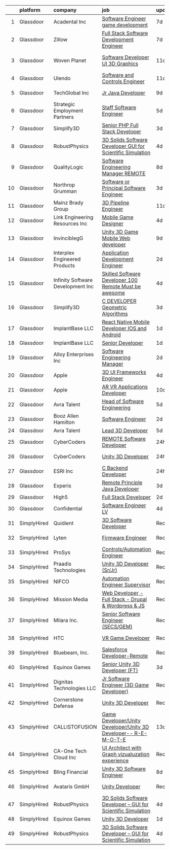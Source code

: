

|    | platform    | company                            | job                                                                                                                                                                                                                                                                                                                                                                                                                                                                                                                                                                                                                                                                                                                                                                                                                                                                                                                                                                                                                                                                                                                                                                                                                                                                                                                                                                                           | update_time   | location            |
|---:|:------------|:-----------------------------------|:----------------------------------------------------------------------------------------------------------------------------------------------------------------------------------------------------------------------------------------------------------------------------------------------------------------------------------------------------------------------------------------------------------------------------------------------------------------------------------------------------------------------------------------------------------------------------------------------------------------------------------------------------------------------------------------------------------------------------------------------------------------------------------------------------------------------------------------------------------------------------------------------------------------------------------------------------------------------------------------------------------------------------------------------------------------------------------------------------------------------------------------------------------------------------------------------------------------------------------------------------------------------------------------------------------------------------------------------------------------------------------------------|:--------------|:--------------------|
|  1 | Glassdoor   | Acadental  Inc                     | [Software Engineer  game development](https://www.glassdoor.com/partner/jobListing.htm?pos=106&ao=1110586&s=58&guid=000001817abce9cd84f143662fd5d282&src=GD_JOB_AD&t=SR&vt=w&ea=1&cs=1_f75656b4&cb=1655621610315&jobListingId=1007933087964&cpc=7FA2BCC6CA7CFB05&jrtk=3-0-1g5tbpqfqi4m1801-1g5tbpqg9r1e7800-197467b071da802f--6NYlbfkN0DsBOlmEAMqZtav1V1WKZO3RUElpafjggtWvxyDQ3xFSh1wBRGmW-tFf7pA7Os-G4A2yJmnCo8l4ocBzSX8Y49LDR0-2CchG-LB8oIHyFUo-irYnQiKtEtlpOy19XqSiamL3ww89BZGFaAXPExjaGUcHcAbGVsloLYVr3uCbUwkKp_xZRNzcgzlv3m-wv_g8GMJ4eqSKIOuznK9uZmT50gQG87J8OzZW5LQXA_SJBb9v1Y-uvY-61nbsqXpQ4ei4zeI76m7fy6aq3LMPC_VrmdZ5Ckjne8POA1xRq8xnnU0Pi1pmEyPRGxKgEYU2WqBDSQznqjRbVJPapMH6x5rOkfZDeazFCTuNMDWW9-Mf5SvJmKjTdkFUyhkKEX830X0e2ZSU0VAsALuFf1GfZO0WEKmvnZjFzAEUTfMWrCQyurfdNAaVHBnCS7eWNWXRGzeHS0luBEuzOTDPFfYU-NLlrCTD1oXEtPHJ2x2imTrvHJehsjhaa2Znl5VREpcPhnC0iRvyAad1Ep-dwXCQnGbaj9L)                                                                                                                                                                                                                                                                                                                                                                                                                                                                                                | 7d            | Overland Park, KS   |
|  2 | Glassdoor   | Zillow                             | [Full Stack  Software Development Engineer](https://www.glassdoor.com/partner/jobListing.htm?pos=123&ao=1110586&s=58&guid=000001817abce9cd84f143662fd5d282&src=GD_JOB_AD&t=SR&vt=w&cs=1_09bbfa95&cb=1655621610318&jobListingId=1007933236052&cpc=FB7E4A1762AE5BEC&jrtk=3-0-1g5tbpqfqi4m1801-1g5tbpqg9r1e7800-dd6c0cdc49a7d5d6--6NYlbfkN0ANMurRYyPEXg08u6OamUd1Mvhk-zhFSGYIZgoJR86UvQ_x0FKK8TrZPiQOr9Yn9As_Juw2Q1elJTMaZe5uwtjjnRPJ3eNIsgC-9LmvYAT5u2Z03-bj8s8yCihytWdEJJAsQlVH2zLitPqMmKsnVa9GHxEhdK9HBDBOkzXHm3_gB8wvPALjsrYNOv1Zh6ECNFLNQ8lzqnzgqi5bnYLbIzndVw5SnOcshAEspXd4LrIMFgnCKuquqUjmUwyXvHAslXS9-ivnu3UWogi0CVBjBxHL6vdI4soatWZg1xhKvkNRZHdQPPXcGNL7zDJAS_hMCy3KNslJ9XCoszaYS-2hiqwhC29BOU2Ri91Uye-bBAA-M5FlJPJL-GjgSWoxZknb5wlQeh9cHw4z8PHzhgHFxh4ROKiVoPCzzGXFiw5ogE1lD20_mPujwKbr0XzJ8zNwY3kJULFP5DSRehFn67xoAgK1phqgsYiVgFP61wdWzkz7B78fmzVyIJ7QuhDEomvo3e5t3gyTrFceeI3ssulElG_y3B3ziRybF9ahWkNKNDPjfckJqdT33PylDZ2CyaCWXA5QObN2cZVcvCyozIchVInn4m2X-az9l2D85l3Tb8u5jGAJ9nW3FBYzitDLZw074DDYubsBhnU0SRW-xzCZiJg1WLCTVANvnoDhj2EjH0GtSV6opxaowXFw8z9Xjjvne-9vwJTsDCU_LenGAitds83Y-eBRdKI5o9f7McwKUJOz0Y_pACBsEEUXgrPqpNESvf9a0NswYicG6xxrm8pzgFlLEJBfYQ7A_shvTFW-jXMnXSRoKYd5TrsqVu8OF8OT5Kt9eE4t-uPWawM2aBSAqZOLnt3WMq05zrSInh3u6jvnbANdJyn8jnAWFJ6qhczRQQZQg1g3xd9-bg%3D%3D)                                                                                                   | 7d            | Remote              |
|  3 | Glassdoor   | Woven Planet                       | [Software Developer  UI 3D Graphics ](https://www.glassdoor.com/partner/jobListing.htm?pos=107&ao=1110586&s=58&guid=000001817abce9cd84f143662fd5d282&src=GD_JOB_AD&t=SR&vt=w&cs=1_764864bc&cb=1655621610315&jobListingId=1007924957263&cpc=90E10D0C903B794B&jrtk=3-0-1g5tbpqfqi4m1801-1g5tbpqg9r1e7800-28b9a5d88495881a--6NYlbfkN0DSgjPPcnEdvoK3uuxfISLALE6pB1FR7YSHOr_tSg5_QCn410VK5Ds4sai37YL-FnFQsRRoouHb3ov-82YCWqClZ54BIa3EZumk2cXgxyV1LbFm_9j9_PQ7pMJF3yRQRyfIViJe7x-TJxjM3uq28YTr3wt97MUEu-OS3DuB8eeYHpDVbjcroD6rHhaYoWpNV7XM2LbmsLw51rF_F3dXm98V0QR6rlFyNCsYxqr7UTU8EV6UE6mqhLB0ZoeppswifsXItfriw2_f6t6UY8Y6pY1DrkG3n9wz5JSb9gP8ZXEvuCD3bHxkI9_hnAf0SbUkKsvI6cv15hSXMo9BvNmZ9auG0p-DQNgZoVgCL-HFjzUUvOPwzkdADdayOvChjHZJlOn-braWLro1m65zT1pZF_FUR2ELcU1SczetSNwxG7x133ObK1zzT9I8rxJZ0re4gcI4yP7m5oePRYHfnNCinKrUW-dCcJ1AD-iKyedjDJVSc6bUK6Inl840389OkKmubd8_SL_q4S64OaidPWbK5B_Ex4AxtaOKuk1Q328bm875eKdfmcqPsv9371I0BkJgkq1eCwL-0XLs4A%3D%3D)                                                                                                                                                                                                                                                                                                                                                                                                                                         | 11d           | San Francisco, CA   |
|  4 | Glassdoor   | Ulendo                             | [Software and Controls Engineer](https://www.glassdoor.com/partner/jobListing.htm?pos=103&ao=1110586&s=58&guid=000001817abce9cd84f143662fd5d282&src=GD_JOB_AD&t=SR&vt=w&ea=1&cs=1_7fbabea0&cb=1655621610314&jobListingId=1007923894915&cpc=E099806D0741C7B1&jrtk=3-0-1g5tbpqfqi4m1801-1g5tbpqg9r1e7800-c10b6ab5cb8994b2--6NYlbfkN0ACTeRvGRFS6hadW-07x_K1RnsIE8OdH4tufuZ5eRAiXvJP4uszTk42BImT4H1nqzU1Im7FaOz6KJtTdOtQ3-Kkcfi6xTrEpzwsBfmB2ElVh6J8vEDCFyW3rb1PIJrmKQWI26FPQuPzGcHOZTl3K7if2jXGpxxCR3bWVQGf4NzP2becmeDSegM4u9lXcf2jWTMvTO2BrZW6HI8PapN0lyfNfJUUxHUw-e3tkrEwRZ-QOE_JpuaJRV7II3hPilLms3_dEtqqfAu7WBhM9LeekoAPJ4j5xsOOeqeJBch4WtxlnXaDaBtOCd4pdXeKkb2pbUKk5deishddLmaP--CVL25HAP_cKaodYNtuyrF7w9kgKZ0pKK4OyjKTYKYox0rfLPu1Wt1aCK8xYhaVjNcf1IjxT_u-LZmHd_EL3FkA2ITJa5RyXmiNS-4U-9b1YHoKEFXwVdb0nhG7mTmGLx0zg9Ech2yGjW91GPWqp_IUAyQdrX92kSLXRK2oDR7qABitXEmpSMhsW8i0P3loBvFv6uS0)                                                                                                                                                                                                                                                                                                                                                                                                                                                                                                     | 11d           | Ann Arbor, MI       |
|  5 | Glassdoor   | TechGlobal  Inc                    | [Jr  Java Developer](https://www.glassdoor.com/partner/jobListing.htm?pos=130&ao=1110586&s=58&guid=000001817abce9cd84f143662fd5d282&src=GD_JOB_AD&t=SR&vt=w&ea=1&cs=1_2bf84368&cb=1655621610319&jobListingId=1007929309014&cpc=334ABAF5D42DC775&jrtk=3-0-1g5tbpqfqi4m1801-1g5tbpqg9r1e7800-65004001ddacaed1--6NYlbfkN0C-q6iYe66_FLQy3U-sZg-V_VpG3fQBKf_hrSCPEHFKv3DtpHCCWyd_ALlnLXUaebrYZfbf66vD25OD_n5n0M0o8n1VKLxFiOOdzupOky8GPjU2VkAxrDVqqvZJ2TFvCxssQbY-oFDByT6O0emYP8uxJv-4ht7Y_Skr8nqL7AgEqi7R9ezjzOLeZwS-SNOkFUd55Kvt-azduNZ56OP18Lsdr19f78EQzhcmIwyD5X7QtRw3b5XFzgMqVG8MVd921ehhVVidWD7OatjthvE08JX1UENXYi1OwTSDOWZ4hCh3DF0JgZQaRSjE9Vo38lmLt0QcYgISlMnTiEJTigUa_IUDiWtNu5l8AiztS-rtUn31iCXkzBUcT6YjLJMK_pHByaMcRytc-kOSWRkhbgI0AE2NglszCICeQKjrk8Nt3uwHEeF_OikLCcy66ObXpInKL3Kaeg6WaIRJHJkIFcTEMtChcQr6pdzKbbzX5uK6DYBVHLrNSxulSIM0em_SDSgJ42AcRoeb_pqfbA%3D%3D)                                                                                                                                                                                                                                                                                                                                                                                                                                                                                                                     | 9d            | Silver Spring, MD   |
|  6 | Glassdoor   | Strategic Employment Partners      | [Staff Software Engineer](https://www.glassdoor.com/partner/jobListing.htm?pos=113&ao=1110586&s=58&guid=000001817abce9cd84f143662fd5d282&src=GD_JOB_AD&t=SR&vt=w&ea=1&cs=1_f90e8184&cb=1655621610317&jobListingId=1007936001205&cpc=E509DD49A6927373&jrtk=3-0-1g5tbpqfqi4m1801-1g5tbpqg9r1e7800-d9a3c761be6d721f--6NYlbfkN0B-fTUegnOdPWDV05CiIhIi2qlOzw6WOcAKK9Y9LqNfmuNY1A0kBHRpPgGmQfz_ZUerP9EKawwaltqy0q3iP_picQ6PXaPAx-XSJ49-bAoSunW2TwktYKPjjiA5utVeaOdYJlHsqsfccEpXohigJM3VnEG_y6y-zvVZfpVMECE5chXrZBeLNt3ZGRAcTYz6X20jX7DE--fG3ipt7tQlyb9wqZwO0J8FFmHrUw8C4tqK5epCCQ929QWoTcNHs_wLm-e8dpVJnCFbeG2zfI46q0Iq54cHoMbkrKvwQwZQUN7lVa7wjuMv8WLRz6_JuE1PcEI71_fKxurlxCugvVlvnfZym_Ce7Cz4umNEBmbt_-d-xx6ar2J1KwQ5qNNaRBgPlSjDj8S8dMMSkZ4U4igG7NqSNDT0vXcvvW8RWU6uljLBKI4i7zPDK58KcPfImdK2-R0ZEXAR18zb6lDB1S1RTfLGwFv5q0eWFBaFmwCbwmDjKHLmAI6nmelafQ2nvgyK02Jd8TuRSX-2kA%3D%3D)                                                                                                                                                                                                                                                                                                                                                                                                                                                                                                                | 5d            | Boston, MA          |
|  7 | Glassdoor   | Simplify3D                         | [Senior PHP Full Stack Developer](https://www.glassdoor.com/partner/jobListing.htm?pos=114&ao=1110586&s=58&guid=000001817abce9cd84f143662fd5d282&src=GD_JOB_AD&t=SR&vt=w&ea=1&cs=1_acc08b2c&cb=1655621610317&jobListingId=1007941986166&cpc=4269A4BF187C94B7&jrtk=3-0-1g5tbpqfqi4m1801-1g5tbpqg9r1e7800-494daf5fe866f4ad--6NYlbfkN0AS6l-ih2KIXnejHBXZcOtrnYQHbFd0ICbFjevRruSO72K49RFFl8ZNaC3KbvvMOnUTDgUP9bEkM3VcPPm2RIrk5bHmwaXGVNV8Th_saPT8su0jbLcnksTZSE5StKOjaKU497O7nJdQu9-zYqTbR_opisDc57meUjPRcCHMb9214qkIyKOVc8ou8tngqVH_NJKgXxIxamta9nQqOW9bMS5w0UOIoXpUlxHk4z9w2a5JCPK6oRFwoStjiyU-BekwepISxd0t8AREawYaxwOB1s8qKVl_G2FydeGRbiP-Ek1mEfSX493xGb7eAWAzEwb3fOOCqTQ2CCNEZxZx8J0VO3kZEbZcynoAKngBFuaujpbr-QqdQKNiUiv4sVQkdChUKVSoTFS0McHmPPRaU8OENB-b3uG_qjVH4sSo36IdHKqIRlrNqYk3lhiozlSNNimnPz_Lzjg91roMo7rgml6kRRHp8Qw7D0O9aK1a4G0aRy-nUcCRLMFNtfyGkibUnwMOIM3mpJE7OkQATTVj6089muPwPXcM0hPNEYrooO3iNBK76ZyGhOlzkDJ1J7tIx4CnUVA%3D)                                                                                                                                                                                                                                                                                                                                                                                                                                                      | 3d            | Cincinnati, OH      |
|  8 | Glassdoor   | RobustPhysics                      | [3D Solids Software Developer   GUI for Scientific Simulation](https://www.glassdoor.com/partner/jobListing.htm?pos=101&ao=1110586&s=58&guid=000001817abce9cd84f143662fd5d282&src=GD_JOB_AD&t=SR&vt=w&ea=1&cs=1_d7ea3bd5&cb=1655621610314&jobListingId=1007939645720&cpc=A2427AB37E1672F3&jrtk=3-0-1g5tbpqfqi4m1801-1g5tbpqg9r1e7800-4530b0d87336c294--6NYlbfkN0BevOZb7bgHVtZg6wneUdcunOcHKZMYh8OpNEpW_MBDmqvix-hf2npWZcwmSak8KDLAG5uOZfu3iPMwQCo5M9VWPWWBE5JsvYHARI2R-N_M6Dbc3ty3EvP3e3dRDVfsPSYK6-KxkPQbizzmtea1c8o5pZrjU-1CbQknsQJUyxUhwn_91sSBrqOv_Ac2CvY8ebPbNG5Godr6Tn2c0okLaaHTDc598eOfCwGFxZL9VM9XRFwNVxqT1DxL77r2tp7-vbuCfiwl-1JQ15NCUAHLEQC5AMnPEdEhKL-MMxwdgRgDGk66UJw_1T8Rem73900ihC0xqVRfkOq3QCWNa9rybHTafcFox_WtnvCFLl8A9UmtEoe5RvD-cFTs2XG8-gxwmOnc-BHeXi6Bty1m3DjO49iIepmgj1mD6CVZamExSO9Lk4Only1mw7q1JNJ5MtS4uc-O7CKqHlC5laevmsG2dzkb1PC7UKWgiEVC2HIyQsmlqhlrUKganQmE7Vtk2mNPgUDPwLKHXIdz82onvBw6WEwpMk6RCR8CzpR0c1MgEZxzQ2ENyUI5FrVv)                                                                                                                                                                                                                                                                                                                                                                                                                                       | 4d            | San Diego, CA       |
|  9 | Glassdoor   | QualityLogic                       | [Software Engineering Manager   REMOTE](https://www.glassdoor.com/partner/jobListing.htm?pos=105&ao=1110586&s=58&guid=000001817abce9cd84f143662fd5d282&src=GD_JOB_AD&t=SR&vt=w&ea=1&cs=1_9be78c2e&cb=1655621610315&jobListingId=1007932213876&cpc=728EA7D4449150ED&jrtk=3-0-1g5tbpqfqi4m1801-1g5tbpqg9r1e7800-220f2a12ab922b53--6NYlbfkN0BfCVyGhJxQhQGQE8P30JU6-n5_jcSKbz7MAfWG2cdpnm3sD86SrkXFxEL2O6q4oVGja1YcYg3LI4j7ZdPLrTzdJbC3cd7JEYSXvy7Ij8MVaaSCnhWcDNVGwpnvoeXa9pjxAZZFadfpOIpf-ZwyDnz3Q6aDv3zRvTxLZcD2TVfdu_S1hhHbxCcc8nMxgnXApaG7k0Y1aJkGCTnMzrGGMt0nttROXuaPywCG3pRlI6KReQw04bOfMoH1hgn74pfHyDDpA58xKxjD6B-K3Hkm_6itmHARlVMjAyiPSS6pxt56-Vt0fOiEzG7a4ji4imG5oTcR8F9zwoK7HiAuKEtxkjnCn1noRGWkoLESZSwRw80gGKSZu785rIcAj9sPczhv8NFbMCHoR37_xA_aKf1Bpt01UuwkgFIIJ1r-KS3c39DqRfwTRb6196T-aeOL4wnsBiz5rqRxJicPn3lKpSi-dVVNNdGmQqLPlD4bdvVjExs2RplYflm3DAPf3yeQsubOxjQpgYzNGMMpsrYefa2EUm0EGY4tYmsBkBCinNIo0-Aw6g%3D%3D)                                                                                                                                                                                                                                                                                                                                                                                                                                                                  | 8d            | Remote              |
| 10 | Glassdoor   | Northrop Grumman                   | [Software or Principal Software Engineer](https://www.glassdoor.com/partner/jobListing.htm?pos=127&ao=1110586&s=58&guid=000001817abce9cd84f143662fd5d282&src=GD_JOB_AD&t=SR&vt=w&cs=1_37399608&cb=1655621610318&jobListingId=1007942053357&cpc=F583A5AE0DDDFE3A&jrtk=3-0-1g5tbpqfqi4m1801-1g5tbpqg9r1e7800-57cfe56b2cfa131b--6NYlbfkN0DPf8Tf_oakpB62WadId2dzQiWExtALTi0lpCM--zHBL1trAzPQuAwgyDf_-NiZch10Khgou8-Cu8-6exE4N--2vwheIQXW7ybIq4MahY-oiInTs9nIuImUbOUCDXmvl1fq8ciD7D5jCbOyqOhB44eFXcFTET2L_geZRRC8l7-fPs2U7QPzCeROOMOL2pFmDEY4eYNlYLwF5ELOvD-SHy8elDbSewEt-o6hzhqnzKSM-0wakVzSdoRQnWTPB5g8OZ5iGtV4H55Ii6ys8pMzMuJKMrqmVyLYao79vk01X5-UkgJs58IKyg_0tOMK0QVH1c_IPEqDIqeQDix97YZQkKyAVab6ktARoXhmF1LBJcG-AUxNI3OEF__TlcnqCddTgzwyi83srWJwdPBr86nAlCzOiH1lZtAQd3jIsD_BOUJVkf0J8Z8fMQGvWSr1roRCWtlTEea0JsvSBOgVI33cVI7Q-mLogHBVYrhacjg1AWUPqJPhLvKJ4rcryHD3xNDv4dRljD3fTtu6RyR0eX97yTBKcG1Yw1KI8KWgwMgiSuvV8KnFIUnVBswnvXZq5wZKtXQLbJE6065IWOWlZ38qNMI9Il8P-cH0JJTQl1AwnmT3905cf103shBJdpy_sS0UjXgizxsegjLByQrf6pcVZKsv1N6JGPHc58a-PU8WYIVpPinXmfsVG_-AZ6tpHOpoSyYc8gF2WznKs9slMJUBuJEyIVaZV-fM-RUoJ2jxlwmnqOXoSUNgpW8caco7q9JWV32xI8qeCipOhNLTgzUioNK8d6OiC3xGucr4n7pYnNRb5waemp1Ja05f4B-YAQFXLZfATfTsi31_V0hXPgJpFTYDruxM3pC9dPk%3D)                                                                                                                                                   | 3d            | El Segundo, CA      |
| 11 | Glassdoor   | Mainz Brady Group                  | [3D Pipeline Engineer](https://www.glassdoor.com/partner/jobListing.htm?pos=108&ao=1110586&s=58&guid=000001817abce9cd84f143662fd5d282&src=GD_JOB_AD&t=SR&vt=w&ea=1&cs=1_f7ccb063&cb=1655621610316&jobListingId=1007924023769&cpc=25F7D4ABB6558D0F&jrtk=3-0-1g5tbpqfqi4m1801-1g5tbpqg9r1e7800-19e69a8eea02e56c--6NYlbfkN0AmBvT8mmb9xI3Fj7UxKkF4Cq8RZh4Va6i5lMeIN2RcgGASh7aFhimwCXUNgOpzN1fbJ1oBdpr8KHMtR0CV7Zq2RullAxWIL3pE3BDWV59ENUqakRDszZixYKhBkXpnqpQvqe1fgrLdNWUtqdFStxCtFPy6Wabm9-W5fOxJtdZMS8_ygq6xyQ55hH7eNBwfvRqzKDwRNYcCz60Cpi0Y5tgS5GPNBxGwIIWWUjvhOn-6nmZySfPEwJGTKrtpa6GHgERXWllBYbClcQLK9Ahht7swxfqo7-kG9kx44gAOCMzWv7DyNBWP0eEcWqUY7CQXvDhJDI6x5zb2VUBVp8_amzAKpjINnDshTBQc8DviiB9Ut5etBPQw3Ls62NoMvNWfUKtlqMu9ORJ3kJMbuMOP6eOMriei1ESFxEZPJdNaMvQ2mt0D2jfA-YEDGHGMpayxTb78Q_3dszmf1vpQCbtRyuS326OUZ4ADYykEFNQaHvklnUitjyt9q14ikU1fQTec_8ReupzamO3DxQ%3D%3D)                                                                                                                                                                                                                                                                                                                                                                                                                                                                                                                   | 11d           | Remote              |
| 12 | Glassdoor   | Link Engineering Resources  Inc    | [Mobile Game Designer](https://www.glassdoor.com/partner/jobListing.htm?pos=120&ao=1110586&s=58&guid=000001817abce9cd84f143662fd5d282&src=GD_JOB_AD&t=SR&vt=w&cs=1_6f6293be&cb=1655621610318&jobListingId=1007940009417&cpc=1641D5D5536C06B6&jrtk=3-0-1g5tbpqfqi4m1801-1g5tbpqg9r1e7800-7b38c36edea65596--6NYlbfkN0DK2C-pmrF0sqrfJr4Li3c4X7YMnrkXddQXZaL_6xg-NZtklDZSx_yiPocXKeJyu8GXZBF6iHTzcqxoh5YfXOzapaowrEFcW0Wvv5P3l-zCcOsePFDIEXLcVnyoePoRFk5P_6JWgwML8Yo4BphEmn5W_K6bLP7l7bh3xDbq9jrYvWCr_fJiDXSdL2LAbcNG6h1MV3XcQcW1vVk6Ty4AJpPW3EWFq6yzoHQQw7QH68XK1lKD96EZws21BXf5KJN68i3VXYSflUDeyfubwvKN_jqEngtJZzWTOwnl1o2VpvLijThr0-YUssaZYXpBJ6DqwsTeuScDIL3c7fAvJkpiEHR8C_CsTzW17wofBucc_ExcaTZ7ZwrXN0H-9A84Z4adWYv6LWQ4dF6B_0vGaHGHrpfu6X4jLTRq2ln1NNTCn4li_ZpwzBgxGUp0lOplm8oc-AoB8ewAG5f50quUZAmjXP_yX0BNkVZU1QhrWTw7k2KghhEB8VF4lznGmB4VYJIcUYkAJcPO_asIG2Xi76Ez4pOypnx3cc9Ij3L3gLjdDPMRiU3EmOuol34DAExiAlvUlh90vVrFFmc6g8h5g4lY1raDlWhD0yccbgY%3D)                                                                                                                                                                                                                                                                                                                                                                                                                                      | 4d            | Philadelphia, PA    |
| 13 | Glassdoor   | InvinciblegG                       | [Unity 3D   Game   Mobile   Web developer](https://www.glassdoor.com/partner/jobListing.htm?pos=112&ao=1110586&s=58&guid=000001817abce9cd84f143662fd5d282&src=GD_JOB_AD&t=SR&vt=w&ea=1&cs=1_602aac16&cb=1655621610317&jobListingId=1007929062517&cpc=F7A2269C793D5877&jrtk=3-0-1g5tbpqfqi4m1801-1g5tbpqg9r1e7800-2ddafc439c644129--6NYlbfkN0BMcPmEX1E7yOuH-aMzR8-fYhPkQo9_bevYM7Na4_hpwHM6DEvgKwm6ghaQ4rQigH1ZRHNugIw-dKN9PeuzbrxsHh1Rci5SOJ_MVkR5yHrm4yhy3u9BlLsBS3hxihEG6gpiJYSYNNx5Anmv2WB6UQCtq5IlmzGqKudcIh4tI4VJH_YjjKoRguIzurTpi1LE3SmlG0qdU3Ev6fx84JdTlFw5UX_69YSzqGn3bkplngPHO3_HqnIa2wO_Yorf3a4gXyba9bdlP38AmD6wRoFQdsMgp_khuDfwJdcy-qywdBTOFmYeQhBeK4l0PgpP3v57M0KKw_Hdy0YydWsDOGZk6HgP4nn01KDn9uYoCeqV_lTEnUbXdN4mPoNUXzhptG9e_m0zH7-RAokVBeczI9oaUqmz38dlzsDYkDyOxK1BIa6aumKCun4ipSaIZ3nM7h2apxGBcOycMhZpuz79RO2-iZAI8LSwdtlej3rSEXJQf1wqk-aPSADIA4TaeKarvH-VfwoYFg7Q6Bzw8CFSZsg9nW6q)                                                                                                                                                                                                                                                                                                                                                                                                                                                                                           | 9d            | Virginia            |
| 14 | Glassdoor   | Interplex Engineered Products      | [Application Development Engineer](https://www.glassdoor.com/partner/jobListing.htm?pos=126&ao=1110586&s=58&guid=000001817abce9cd84f143662fd5d282&src=GD_JOB_AD&t=SR&vt=w&ea=1&cs=1_8a94c32c&cb=1655621610319&jobListingId=1007945334938&cpc=18C9CE28155C17C5&jrtk=3-0-1g5tbpqfqi4m1801-1g5tbpqg9r1e7800-65fb1b944bc32af0--6NYlbfkN0CdHCXP-9z4PRMKn9OlhryjIdReOxKOIF5xd9urFFG9CDASqwKbYFFrFSyABfsa8mgK7lLwNH37gbq6WRI7CMn9mUZf0nH9PwYwSrAk9-fxH8uVLZBPFj9ufBTHYj-YRex-vtxEsShwEdCX4-1oONVrvrPZ_petKzh5utkBYhNkL4n3bxI5EoL28qCq4uNKXDxdK_DFOeVKWigN8YwJT1-4ADJM9raWUfG98pPbpjtgabG2JEqN3lM-GZPk2VtM8vfhdIBjjk8oN2cMW63yBEjFSbPPLc02V67BF5kKmWqOMGVA1Skp06CEGa1Q91Be1hved6_flhjr8dbJlVCvVc_sG8O405YdUYrfbxb0lIWKpwseKXqBEbjSu9GsNrZbiCWYAev8hqCfr0i5ut9YsBnLBS_4rG_iUcro0wuQK2UJAaHghJFDCgRpRquJ33TNpOPVXOQ7Ks7dPNffUdhZ6zN6yzJdVPh5SDRsgplJiqhHurNZoK2A1IM2udiOeLE9HfRFcv-hu0SBssMKiJviSs9nfurOQA9s70g%3D)                                                                                                                                                                                                                                                                                                                                                                                                                                                                                     | 2d            | Tustin, CA          |
| 15 | Glassdoor   | Infinity Software Development  Inc | [Skilled Software Developer 100  Remote Must be awesome ](https://www.glassdoor.com/partner/jobListing.htm?pos=117&ao=1110586&s=58&guid=000001817abce9cd84f143662fd5d282&src=GD_JOB_AD&t=SR&vt=w&ea=1&cs=1_5f0ae8e4&cb=1655621610318&jobListingId=1007939755829&cpc=AF770993EC679D41&jrtk=3-0-1g5tbpqfqi4m1801-1g5tbpqg9r1e7800-c074755a022ff3fc--6NYlbfkN0DXKDYI_yepg0NlIxbNRNpLYk6-xAUlLi5O8UrMeMQShyhu6ovo9bavZEatAIRXxfsUBrgeVPG6NVyQ7_YvnG8IIx1Sl4fVEpcpXR5Xk7I4QXHDH9Zd5q1MoT7FKRH47sEQB6_NwCxqjORkhGBVtlWHPRbAaO3WVZcJrGZ5NDco7CTAOZCRJv8c9cH_ewIRz3d_FlhdPuXCi-3O8YC-14olBEA9G6R1CSP10ZCWmB3W7lpMw8c0vLaPpRglIEbdSrVJYtJj0-3YeXT8yGDixew7j2X31qOsQTcIJm7Td6E0KnYFcFQ7YMuUf2A0tYY8OcG-FvIIaiRDKekfJlCIWvS5ox_4q-wmn_crl7wqIpvc1vfQeuTVQLBhLSpDejWFJZ19DLQqdYbPawEMv5rdvLwjSnw79nF7g5PkjINHsce_bDcdEFQwXQq2K44PCCi6-EHXIPeu303dQWhtWgRA4p8mW6FTlsoPwh3gtMxfZEcqXPo329Dw1xBL-zIztpEQBjU-eEP0P4xe5g%3D%3D)                                                                                                                                                                                                                                                                                                                                                                                                                                                                                | 4d            | Remote              |
| 16 | Glassdoor   | Simplify3D                         | [C   DEVELOPER  Geometric Algorithms ](https://www.glassdoor.com/partner/jobListing.htm?pos=104&ao=1110586&s=58&guid=000001817abce9cd84f143662fd5d282&src=GD_JOB_AD&t=SR&vt=w&ea=1&cs=1_4c2aa9e6&cb=1655621610314&jobListingId=1007941984783&cpc=BB41265FAA373850&jrtk=3-0-1g5tbpqfqi4m1801-1g5tbpqg9r1e7800-0b6f87ccda85a2bb--6NYlbfkN0AS6l-ih2KIXnejHBXZcOtrnYQHbFd0ICbFjevRruSO72K49RFFl8ZNDGIda1dOjIgye5Sxjxx6Dcpnx7XeCYcSTNZZc2Mz1qQcNMbzQUgcJDCNAbHdG182PqyW56RYsmFBRSZRsfJyqU4z-zLDtWNJkIT14t9OdPQWDE55Tj4d7LF-vkA08E4T6t9aIl1TRqHgrcdglFuqLu3BJkAYEK9hj1ESSPks_Cja8eoRwzXtckyF9fRF3RV0oVSiXVKfxnfq5omrg7VXJu7qqTjxtEMK73RsMWeOS9yE2w0R-wbBsZqWnZ_kR9uQxp9i-94EcsZdnSpfVFyBFtLXCoJgvYxRa2bWkMNYRhr9graK6Vb-SE5Q-mY_p86hKL4qq2t2jZPcyL1i52mvDsUVKr1uju_5CsUFaxXXNjGhQueElV3QVHMsJ5Q3RpXX8W4QE6xTXMzMNoLYIzgSHJOzshLtt9TLjUuF8XknjZnxvxA51LKynnsd5K-pKgDvlPy3-O9EuRhdhAngGe4x4pKbHpZTg9-xgc0gBPTE-Y_2bJujiU9SOjfHuaReCvE-8R5yHwCUTmY%3D)                                                                                                                                                                                                                                                                                                                                                                                                                                                 | 3d            | Cincinnati, OH      |
| 17 | Glassdoor   | ImplantBase  LLC                   | [React Native Mobile Developer  IOS and Android ](https://www.glassdoor.com/partner/jobListing.htm?pos=109&ao=1110586&s=58&guid=000001817abce9cd84f143662fd5d282&src=GD_JOB_AD&t=SR&vt=w&ea=1&cs=1_c861d075&cb=1655621610316&jobListingId=1007947280378&cpc=2069669CCECE0501&jrtk=3-0-1g5tbpqfqi4m1801-1g5tbpqg9r1e7800-612e5553f203dcaf--6NYlbfkN0Cd5ZvLdai7cR0fypH5_WiGezUQesq24dbKuF0ly35ya-DdLtg6_ErM3yC0pkQsVJVAwRWSZmDHCJsJnBMiwZyD_XZTS6anio1BeqdiqMC2EbbWmQdrcjDqSWWTTLwcNT6l-Tx3BZ-m5qrxkGgJV-wkmtwpj8ODVNfkcEe3DJy_iZk9giqLJGWVKj3iNIrzowbQXvXV3pNNbyxVMIPpqdck16txzfvv29i-SwA_1ksV6NSrdlqx284O4uf-_41VEY6KbDJNalNPU_dT-baUQ0RUH2Y3i6-Nmak0os8jmgvpHLw1pVRFlR2UhGQP7qTlT9wnLg9h9Wznw51AN8rN8u1UQ4nZ7HK2Z6Y33yi3yHExMvFvbhB4p7FfAFv4nDd2IRcPzyc7Dnb2VxxFBmAkRyuVPte-kQ9eTLscqCDytzgTIICpU7bpQCuOx2MRkEGX9cFD18Nfcg5P6bQQxmwyJj52jgjUc_gACVKYFuWOFkG-LzbjQAv96Lv7n-cRvtCmjnYXcDt5y35HTg%3D%3D)                                                                                                                                                                                                                                                                                                                                                                                                                                                                                        | 1d            | Remote              |
| 18 | Glassdoor   | ImplantBase  LLC                   | [Senior Developer](https://www.glassdoor.com/partner/jobListing.htm?pos=115&ao=1110586&s=58&guid=000001817abce9cd84f143662fd5d282&src=GD_JOB_AD&t=SR&vt=w&ea=1&cs=1_aa9f473d&cb=1655621610317&jobListingId=1007947368836&cpc=59DF70BB7E75A6DF&jrtk=3-0-1g5tbpqfqi4m1801-1g5tbpqg9r1e7800-e1d001173516ec96--6NYlbfkN0Cd5ZvLdai7cR0fypH5_WiGezUQesq24dbKuF0ly35ya-DdLtg6_ErMgf3bu1Sh4Y8bQjtL_gc8Vas7SqGHc4NhwOCI7MPRZ9yBhrTo_tX0UynR2sSN5uBpnMcZR1SGORbwmRjpcDryE5BkJaxOPxEEJtW76mymsc1dGkC9pdZj1Km3NmlT-BoAb8dE7UKINM5UzBU6dTSc4N-B2qpIzncHhag6fkt5bY7_CoxwmQBEDXmd6wYmsLrJu6Vm6BUjKxVTAJDh2noYcQW7Kgjgzb1nh1CCznHbV9YQE-iLfjCVvCOX1CWnd6BVvfVi3TN5Tgz9icQKMCS8sR6Se2yRTCwXn4WZ76MgpW-6pOIxQDTgVy3amMcOR-_7R6pqm-oNVaUIpA3l0fw9oqryd-Se_0GF6t4BO2JfvBmjbIpcZF0dh1_vXrlTrLseM77gKYsK-wfbBtE3HRvMDeaySYEMTAY9o6AhRlBXKKPV6OuY3yt78y9Rc-HLfcxDQJ9gBRVOKfDhJ9GkbxWvoA%3D%3D)                                                                                                                                                                                                                                                                                                                                                                                                                                                                                                                       | 1d            | Remote              |
| 19 | Glassdoor   | Alloy Enterprises Inc              | [Software Engineering Manager](https://www.glassdoor.com/partner/jobListing.htm?pos=110&ao=1110586&s=58&guid=000001817abce9cd84f143662fd5d282&src=GD_JOB_AD&t=SR&vt=w&ea=1&cs=1_58aa102d&cb=1655621610316&jobListingId=1007945010154&cpc=E8D5F41151D68237&jrtk=3-0-1g5tbpqfqi4m1801-1g5tbpqg9r1e7800-eebd9a17191f37e5--6NYlbfkN0B5m09FYVYGYZvl0pUi_AJ4GwYbfenCZh3mprHX8EbCT5sDLDms_qQrKDh_zMGJ0iKalCDw2-pF09GTMlszszj-nAL9jIQwEA5ctyKSUy-Iga9NRNMJBwdDOXk7BkMxOCdjM_7Nh-S6v_zTazuPOIkLKxwqnjZbrYzsdX8UA4F_d8EZKrRn9e5JJkMUfDaYtTEMuALfNnYomeaBw_cWDsf_Crp58x7QRyqKlhs-qR-n1SbNHOeaBnzLdUm3kXYTJtmk_nx2SBvPQUtLy3bMu9bQIBBE0BaDZ9miQ5SZ-8AO5yNVqLvvILWtNw5E1txaYuUQVEc8jVLc5TRtHqOex5GRStf2DjUFg-Srmm48a8Qy8RAVlnwh2v8OScfhy6t7DoFt_dgvyVkITWL-HSp9ch0Axhs2iLkHoA8oEo2OMnwf2zAZmS2H0alKUhO6iGaHZXGHsDPT2OInhAudc9PyPHttnAJFQBSk9nY57u5wZN2LXcSob0b3YxcuteE0KE_zxH2B_x47XRT1DA%3D%3D)                                                                                                                                                                                                                                                                                                                                                                                                                                                                                                           | 2d            | Billerica, MA       |
| 20 | Glassdoor   | Apple                              | [3D UI Frameworks Engineer](https://www.glassdoor.com/partner/jobListing.htm?pos=125&ao=1110586&s=58&guid=000001817abce9cd84f143662fd5d282&src=GD_JOB_AD&t=SR&vt=w&cs=1_51369aa5&cb=1655621610318&jobListingId=1007940998318&cpc=F41FEAB56D215062&jrtk=3-0-1g5tbpqfqi4m1801-1g5tbpqg9r1e7800-e9fb792e00483b4e--6NYlbfkN0BvKrLyj5gPmtZO9T8euul8TCxuuKNOtzRJOomxnwSEodTz2Bc-sPZlbtkML8D-m4oX3N-m0DxU2swFy15YUpRuGj8_Ta6DyU_6OZUUJWtxBdSOdMTjc63OZPlllE-XXdHA0qVv6SIPNXiibCpSGCIja52rbDRny-5U6b9s550Ir03t6l_pfMzMUVrbxOUNfvm6x02gKCNLzr4708xzEauvYU2i_iC9rUZVmY4_djOJyQG0Z6ytTUW085HJGaCkUF4rnmNxj77FH7R0Sg9leFvsMap3EkJtJKmcIR7mTfcuBE1I6y_NEEPafDio9hRt8iGanx6mzpf1hpgg56nCtAsJfo8DHMyAgCV1TuXTDCdRTCMietcBDimlc1MtmLM7l9H7k_ZGXFDuG5g4TNi_EM8cTck0WdqQxAn56EFYI6M310n-veztGo0jk79kt9YV_MFKA8bHIKEVI252YiSftcYZ48YzAX4QXZnWhd0_rP5XYGJcCDgB03s8lBsJBLqQJyrj8L-mxCjRge0kW1aEFSaLLJbwZ5fJ4dliyBg3QboAn3xjB02XDH2Z7cs2plvg86vG3IsdNak1sNxUkCsuvkBjBSAsscfoCfEE4UFidfWWI5_XR_hPtTz9CQ8Q2P5WG0KGqrglM4zkBUUVv6h3qUTH_QfgmQHge6YACO6EVZUPp2KiHW2lX8R7EWcsEr4-iPvhCRRVe8fdjlgCYy1fy_vbQUiqKOeoJfZAbak6nwLJ4l5LDgjAnDWDXqrMv5qLylvvtkluYaGfIc-YHJ7udCWQ7H0UWqN68qSJ8fjBakbF38rH290ivXuufwMQu1OS3yMCiIcz6tjsgHpX5MfhQi5SVhEh2NhcsQADwJxkKXI6NL-hf1e5lajtuBiVPkDGT_9Q5UblV3bdat-JQ9TCBa_J2_ABvRuNyxtu0E6dU9fwcjDeveiHPl0O6d8KXiuVEQY3Jwquil9Hlw%3D%3D)                                                   | 4d            | Boulder, CO         |
| 21 | Glassdoor   | Apple                              | [AR VR Applications Developer](https://www.glassdoor.com/partner/jobListing.htm?pos=128&ao=1110586&s=58&guid=000001817abce9cd84f143662fd5d282&src=GD_JOB_AD&t=SR&vt=w&cs=1_30b403d7&cb=1655621610319&jobListingId=1007927430862&cpc=F41FEAB56D215062&jrtk=3-0-1g5tbpqfqi4m1801-1g5tbpqg9r1e7800-69fcb8720df6bece--6NYlbfkN0BvKrLyj5gPmtZO9T8euul8TCxuuKNOtzRJOomxnwSEodTz2Bc-sPZlbtkML8D-m4qjCGnf4bnfUhIPZeLIg-kWsoLpYUZE6w8n5VLz2izTVNhE8A2fpsHuKRjE-oAiuIZERgxxAwRuKy4gW9q-meSy0xsMy36UAtY1PkgNswdAEsbzAtuZ-8AVLx0GWnST7uVNvl0IvgsZEJ3gbBMqhZbefuPHMZk3_f3BAgu4ZoMe37uCLMfEkukYyZ-hTT4y83zXMYTtRaTC6J3obsG9jjnunEOrGUw0SJlGtxV025UshA5VPTeDXTwJ0gnoamHP2hDj3MyNMcv5PFb06V7Oi3lTaGq8xRDcyCCuSmqZHDdUJ2VNIluqPe6t8FoGfYS4ou72asSVoIxMq4GsmZCIAEA7FifYQ2FUpEw2fcuvULCpoWs5U7SSrvj1etCZ2txeyERCJBw-UFp5XX4G-L3vNfXj7tvkE508CkcRo-lQfcdBTxNiQHU2O5l46zkJ-_wfPp1r6ObtUnrS86XZYct9_XyNBJ0R7hcIqSoygwG_dvkNhdmbHXpsN0Ht6jIDSgnyOkDce5jF13UjeWaDuHx1pdmxO1bFWoaHKcrzrgSY4bo2VBbPan4Vz4LloFLmpXEizqY3jP1IPsaxW9_PRSey2eXAt1boYg8OYy7F5gTfOp4dakcoeClwVDO-siOh58JN3R6bwoOBIL8ZmLbWEbc8-MSQVUfY0BrUXJwyxsaWdcgesZ9DNFr-whvKgkv7iFYFSywVSIyf_a1xaD9eAqMjA2uijfXirBaRG2HBKc143O80ffIm5K-aU_EAq7BRvYVKw83h_B1oF1vY_JpIMViuun5CSulx8D7ILotjpZH_M0_hG9ZA2UpG2ZkYrieQwEO-oVRXnb8ouFjqHC7LhpmD6pBuLZHxR4YlapXaqNy_rhtcqAE1wn78vdaD8yMU2rn0mkKXEtdZ56VLkQ%3D%3D)                                                | 10d           | Boulder, CO         |
| 22 | Glassdoor   | Avra Talent                        | [Head of Software Engineering](https://www.glassdoor.com/partner/jobListing.htm?pos=122&ao=1110586&s=58&guid=000001817abce9cd84f143662fd5d282&src=GD_JOB_AD&t=SR&vt=w&cs=1_f8078646&cb=1655621610318&jobListingId=1007936305374&cpc=878687325D2A5CC7&jrtk=3-0-1g5tbpqfqi4m1801-1g5tbpqg9r1e7800-6cd4657a90cbe180--6NYlbfkN0B9-418cCXRzcGI1omC3v1wRgm_AezucpluatJafpVZg5tLBFTmiP1LYryusOQq5x7ZuY0GoirngXt-QyYJPd02aYgcSYgLw17jXNIEDqZcB1DLLIBsZtwUTsBr9ZKw8FxyrX9uvOhW8JnA00MAv898YJPHuhANANFwnJrcvURdIHn7NCW9UlCJxuNEUCJnJFRZt_xwBXmQr_ENwdXLHpSNehU_0bmL5BM94LKuAeDBVUS8_I2zJ3Gqb8qUXFx3nF-s_BUXW_-I3anCAM5BmNQ81VvMYtsVzlLT7s_G5B3SFkaeD3VAFopqZcSaBSLZlthZu0sFyIqOW4FbFJVMhoKdZBafZdodxykFHaoCrFOTTcKE9fXw3P4CbrNRTJ6XCECOki3dPsh6w6KiQyEbFMSaMvruOBt91tZPD3b_0fElZNC3J3XUPaB5fAvUnHD4wGrOylhK60cliBau_OypaNWTRbgDMeICfWH4MCxTk5o1VRkRuHcaWNTyIUrGHqrbdtPAg6C6nLrk-zLfhsNH09-1Jo3lRSJbzPyaWaIkqQ8IXygdk_WqL7OsbpoSuAnTO-VaL5fBtiZvE7_tw8Hd3tqdm9Jy13Po5UG1WCw_K1_RLA%3D%3D)                                                                                                                                                                                                                                                                                                                                                                                                                | 5d            | Remote              |
| 23 | Glassdoor   | Booz Allen Hamilton                | [Software Engineer](https://www.glassdoor.com/partner/jobListing.htm?pos=116&ao=1110586&s=58&guid=000001817abce9cd84f143662fd5d282&src=GD_JOB_AD&t=SR&vt=w&cs=1_2411a56b&cb=1655621610317&jobListingId=1007944639020&cpc=022796DF6CE1C9E6&jrtk=3-0-1g5tbpqfqi4m1801-1g5tbpqg9r1e7800-c5ec25a6d8bb8862--6NYlbfkN0CaLaeO0W0aSDE10oNno4SsRl14ssiVXEJb5QYZji-zamyK2TbRIQYHP5H-O3iidULRQVNrMr85OXCYPQ-a564G-oc1o7tNREgb1GUnyW0qFmRfFU6FJf4vnCiBBrkjNb1Sm3l6BZBj0RG3bjUlcgGOP8lAFp7_qG6YyHnjl4A-V5eu3FYUOZk8w73rGYupwRZv_P7oBJvOAmYraWnutA7l0vUmlFQt4E2sSSmnmCQtcHfYmIv1I9ikrGdqZj3ZHTLxLnbJdNjJWwusdGPlJt1ctvLfE-1Y_76bO2oLnm8d4xClhVFXvHNwToVTu-KGX2fYwVLbxe2mbWGHGb6mrZZn2UuzSlrfa83pb7rhLiMT1x-iTsd9uKs8Dp0LgN-WS3S9CNGpQ-mvjMhZ-8TIrf803F3AK0vR6_tF-nBhCqTKHoLrKs_CnPP3M6OHz3oHOe7jNuhCNsxgsvA46ty-OAZAWBTxcjeWqRLIi0qZKz0wbXLD5fzr44hgEwfAtYfM2F98Yu5Go996EROS-iXs0Zt9eLtbnNkUAZiHL3uRUHeAFzbFys6ybG60)                                                                                                                                                                                                                                                                                                                                                                                                                                                                                       | 2d            | Fort Meade, MD      |
| 24 | Glassdoor   | Avra Talent                        | [Lead 3D Developer](https://www.glassdoor.com/partner/jobListing.htm?pos=111&ao=1110586&s=58&guid=000001817abce9cd84f143662fd5d282&src=GD_JOB_AD&t=SR&vt=w&cs=1_9c346ad6&cb=1655621610316&jobListingId=1007936324954&cpc=4B4B39186BDA197B&jrtk=3-0-1g5tbpqfqi4m1801-1g5tbpqg9r1e7800-d72a9d5f5b134c82--6NYlbfkN0B9-418cCXRzcGI1omC3v1wRgm_AezucpluatJafpVZg5tLBFTmiP1LYryusOQq5x7ZuY0GoirngUiOWEbF1Nj6pHNTgvggm1rQIm0zxvLYjukBIndfO8dWcdoPFkwyIEvI2gRzRtJn5geWj6iVV73J00hE-49UoS0BC89ps9URCMv2GCUQcbxfH141Ez3Jf8r-LhgKT5C9jiqtOv7IZScj0zrFR8o2Zca2urXis36W1F4cnWQEXVVbDJWTvfaXSAAWMf7StcZUmH51hXe1AFQ7K0TYOxyQK2gyEM0V9VS8hz71RwmccMnj1LXr3p-BiCUpQr5DO7rRZGfpMCEC_MBMSgI3Zi9-tbpOqRCy3X7-cWXapviogHD9cMv5BsWh_nP6VLPWAtNcM5wLDll3uBq-hh6tp38jCzIGSX3QjG-OM-a8Epr1rN1tACfVT6_avmiqyn9B660ossGhHbsta9jmZ9OiWD4ZXA1-j1uir8YOiIs18Nrf5cfYdUG3iOUeh1aPBEMF4ySJ8WuQSZrMl55v88scN3-U01bGYOuOLEJ1Jc4HF_PGsQabn6KTw7ESYTiWxYDpwWB1gdBSAqjDNJK_fWDiKYBd4aHCLzPlBdh_iA%3D%3D)                                                                                                                                                                                                                                                                                                                                                                                                                           | 5d            | Remote              |
| 25 | Glassdoor   | CyberCoders                        | [REMOTE Software Developer](https://www.glassdoor.com/partner/jobListing.htm?pos=129&ao=1110586&s=58&guid=000001817abce9cd84f143662fd5d282&src=GD_JOB_AD&t=SR&vt=w&cs=1_ef1861d5&cb=1655621610319&jobListingId=1007948757443&cpc=3DB599BF2F4828F0&jrtk=3-0-1g5tbpqfqi4m1801-1g5tbpqg9r1e7800-285d45ccfd2b644d--6NYlbfkN0CpFJQzrgRR8WqXWK1qKKEqALWJw739KlKqr2H-MSI4eoBlI4EFrmor2FYZMP3muM24zHUY_bG5ksqGWnvS6wbbU8rgx2ZopsEq4YPUoy1BPfgXn26nka6IQyTu-ovI0j8nnpNlEuMHvCX0hr8v7AR8Spkji3QFtYVucnje9CJJJggVPeVFXazkUDvVrvZ90pJxBpHiM-WPC7wE9sdEeibhp94WcwkwSvcucaJZ9bubyfHu_Lh7aZXGdwRUs37Ktuzg2c3Qif9IgBoonI_u4Tkqvm7gO2D4VCWAQvjCNL8Y_TDaasBqy2NVgfGequamue53lytny1jffzP3uhkaqG_bIA1FUdoup8fw44h0oWLirQCZoCNev8Jyaon0jesRtDAEk6Wsp1DNhg_b1fZCPNwDYID55f9apElUg9xbK11vaHcIpD-arzv8NiDyRzEGG2jGA03r0oS7b57ZoCBzh0ewv1-f0PCAImxqX8g2if5w7ihBFiuvG1iJjrxiPVKO_cZrMIvvtgMAndNPC_LBb6yZ1x-yt5b3CsKYmKV5xOOVpMiNYboQWFjsdUmke_GtlSJNTW7RzPBjNl4AJBdL2D1Wo3N5KWa04JOiv-iTpWv9X-aXZ4dm3oZVPBGqvNB32tLIBqyB2lhGj435kYYEkmv4QWyxl6CKsg6mTAsHjWQEiJd0lTuDOrVEA4E9i5dVUbikMpayhAiDauZ_DJ3G5lggKbKBEHAl2bM4o-O0MfQRrvQE9J8CWGOJqo-sNA4xub49RBwopEEKQhgSnjr4JMrK0S99s5TzrpbqPUnHJU16LfxQ8uG7YCLLQHVazYiy5x21MQq2QADEt0sD4Ykq_kvStLx69o0BkosaZQYo7FG-HmZjL9KLEFPVYU5ZgRucA1L6Ct0xyHsvSZ40O-D_a1tb2ig0gMG_dPM4ON2YCAl6x6aUUITuwx1zCSRV0vn_jdwdpMNUyWbYT6BtT7TODPppaJsUvy7ryulTZBbUaGPbXBkdA7M6dTYb3ot31WEZaz4%3D) | 24h           | Tampa, FL           |
| 26 | Glassdoor   | CyberCoders                        | [Unity 3D Developer](https://www.glassdoor.com/partner/jobListing.htm?pos=118&ao=1110586&s=58&guid=000001817abce9cd84f143662fd5d282&src=GD_JOB_AD&t=SR&vt=w&cs=1_3832fb34&cb=1655621610317&jobListingId=1007948758067&cpc=3DB599BF2F4828F0&jrtk=3-0-1g5tbpqfqi4m1801-1g5tbpqg9r1e7800-fcd7a6d051a53b75--6NYlbfkN0CpFJQzrgRR8WqXWK1qKKEqALWJw739KlKqr2H-MSI4eoBlI4EFrmor2FYZMP3muM24zHUY_bG5kn_Q2BhPHa49SWz7CIBNBONwTx7g0zVjUj4ue7dcFNrj4oWVqs0Qc2WuJmhMR2MrAaCuwGLkxuOvqPVDOykk0Y05eyOTmKe_1eRs7UGW8iZTy3u6h6024jZKNj7bZBn2P7KolsIQ2K7RYp-7h1Y219-n3L_5fzRjMAmnAUmOcVONTg60Gg0cHQMIvi5GdfeonVqDYtVYuARjIT4HX3mIokC4HUP-TWwn3-JlENsiTws53wwtn1ohp0XjvCD7IMn5CXIOZUIi3reYzluI5NgYKW83WnwT4rfoZr9lLUTBhL9ENk9Baf-acqDYlt-ejsJptHkhvCfFybwedf8qkxMRxkEgJ2XuBfCKpGta0uID_t4fda_GaxXtNutT9PhQX4AGfUC-vRW8hQtsQRrS_1w5MSn8_U3BeJmUG_R4JZkFaZ_v2sq1U8yHhIpTN47DP3jekbMYq7O0scpVNPvJ6ldW-Ffb-SCWLAzHqyQShbS6oyF8HWlf77dXhHlIow7WBrBh5KvtxQDx2gIRmM7ck58hSIoN7Z4vRF2SrvV3A_yT81lTJRWB6PnPZxfe2s-B9GFRjAlhM4nURxyyxWsrxQE-1K-EfOVwmrkgES3gzz8Cn4x19upjwgAK-9ZMfBKwfrJVt8Q3PWB85Fss6hRo04m6laY-9cBA2SxCzPJUd6L7b2UXAdFo7Qb_y_ctw_ae-BBhRO1fn97Jr68NySz3SZ23t6xlmIjYOW4TJ2OsH6j_VnqYtdDeeyryuI3hcEnfZGmqoYjucG1m4rI1ccGpsgPbnc6Q4_M-vO16D62i_La-RgYCXwf_m3j7IM-vNGNhRbeQJ6RrwUuLuMIjADoSMPRRDj6rYhG3P86JfqBqRWo9pFmT02ap04ivIc53zdYfwmyvwty_YniH37XgjPjS4-8C7Zs%3D)                                        | 24h           | San Jose, CA        |
| 27 | Glassdoor   | ESRI  Inc                          | [C   Backend Developer](https://www.glassdoor.com/partner/jobListing.htm?pos=102&ao=1110586&s=58&guid=000001817abce9cd84f143662fd5d282&src=GD_JOB_AD&t=SR&vt=w&cs=1_ca3caf5d&cb=1655621610311&jobListingId=1007948599208&cpc=82C1A0F5724B96C3&jrtk=3-0-1g5tbpqfqi4m1801-1g5tbpqg9r1e7800-6eedeb2858071aec--6NYlbfkN0B4RtO3IT3JryJ6LFsr6Dt8ocXPllQ1mo_KSjHUlnoGB7F3bWBDUynzAFwv2euFlU-fo6fI54irb1nt0UpxSAvSI3dWORHC2ZIswOMz3d8LMd9e4kZy2N_t0NvCQLqbhfkhn8CbMQIlvhthwXYdjskgJExr_w8iUgHgh6mEE5_D0KcF-wB8NrJEWe2_dh4sMks3Qsj7F3pfSY8qCSBAOPeyWASq4O9iKYRDPBtARVl4w7ds_oUCubCO0TccLCFVaeSZ_91Yykd68XASIgN3lHPkkVQ_JUK03VwyqrvwP3aS_qUEtIFkoPDPumKnTEuLyKTayU6XaQDuh3VpQZYpEA7KyhjsDn_7ZLg3GMhOv1pftSE492-RWNjpMD3V358udg19ErymOOjzSniaNOzKK_zBDe4IYrvRghVDmNmqTR6l5hvh07fhl3NDo7Ap3HCO6wcxS4sjHy3mqfTPJIApOrCbDvHIoxuefapVs6_TrbGORkP-tClrc9kBVGqu-78ANQoLE41diaOHZeX8vsxyynjtWYIBZrL29FkU_C3Lbo3uPTq7HsJWjR9H_I9vFEK3DErCuFI_Db93Ai97t6184EIlf0YjFc958aoIbWG6Ikpsaq9tWkhkfyMzCl7vcd3omCTHiK5ZGwJD3GILvLLhIv73aQTFrkb8yTy31O47FEDTd90g7AbTJnnB3vRowrX_0rjaQzKamJKdFSKfvpd46w_s7BsCBf9-xLSuXyZuDE01XrXEKqaSAEKJQZFQCugA3_tKdDfyEtDIzXlFzEINgU8bvUKsSdV4GAEJmHPzafYS8HebOH_ecmoEzh75vqaz1bs%3D)                                                                                                                                                                                                     | 24h           | Redlands, CA        |
| 28 | Glassdoor   | Experis                            | [Remote   Principle Java Developer](https://www.glassdoor.com/partner/jobListing.htm?pos=119&ao=1110586&s=58&guid=000001817abce9cd84f143662fd5d282&src=GD_JOB_AD&t=SR&vt=w&ea=1&cs=1_0d8242a8&cb=1655621610318&jobListingId=1007942374325&cpc=6A22310A23505C64&jrtk=3-0-1g5tbpqfqi4m1801-1g5tbpqg9r1e7800-ca2f220bd5d464a3--6NYlbfkN0D6SMYE07Gfh-_SH2FjhVw2hdqqAR4WTuv7Jx1Ng_Jc3qVKAUZU19-LvyPanr2TIYN9sd1jI8lVJKglPdEd1aaiPxlhKBAOZkEz4EqSdAU1-UsQeYVXIBjWqdL7I5cYtsIG-8wO0H-MYfCZZ3hs2BYguTf1eGTcYiSFBxcHv9CSzC2A2M1lZ5A_hNqDFPfUMS1tluewViYKfylsEHewNLyv_U_TZ4wOorzn8H1T18RL2kAUgeMsR57CgAxM6EUs3tVEYedKaAja-FHvs359Ektbn-HvJOrG0WLlFciQUg9valBYugum-pytK6rJQY5rDWZC9_3HC8o_f39YJUBAVZhHaps8K2lUQnrBDM75c5Zw5OKyl2Yi4aLdXHLZmh2HW0Wt2uBZy1K1WM3bpYKuiljlJkyfOYfZmHyjMbnQGCIbMiegjmxghpnS6LYTIL6YHehG3XuE0NUqfDWI9e2i5vIjhGNpkP97yGgFUHoZ6JnLKz2NGyHcf0sqPHzYsKTxuBfXDgn4vdBCs7Py2ouVTRHc)                                                                                                                                                                                                                                                                                                                                                                                                                                                                                                  | 3d            | Remote              |
| 29 | Glassdoor   | High5                              | [Full Stack Developer](https://www.glassdoor.com/partner/jobListing.htm?pos=124&ao=1110586&s=58&guid=000001817abce9cd84f143662fd5d282&src=GD_JOB_AD&t=SR&vt=w&ea=1&cs=1_42ab648a&cb=1655621610319&jobListingId=1007944586870&cpc=BAB9AA3F436D8911&jrtk=3-0-1g5tbpqfqi4m1801-1g5tbpqg9r1e7800-5cb29423473bd215--6NYlbfkN0AV8vU3o9nlw7wqa180ZkP3oAg17VLIhkP1SPyaIh_MQVSfWHQ_D-a5hu40yW4gQxXiptj6fUPtYofVnyp7QdBIzBP9KpZSDJy5_NrGdDWI9N5OluV9rglzJr_dhRizoIEInvfjhQJnvzbi_IHHdkb3dR4-04jBxk_PmnU1r1cKPL7plUw_5YQ3Id9r4peSPxS8qrWG_r2ocXuesk0NZdawlF0oyC9E3nmUr4DHtPLD03yyVr6Ovq2CoCDKK17pQhOkwFErpEgy9PYx16gt4lWv1VIx_RQm6zkp8eRaqQU6-GES7fANuLjfDXxKmTKiVaDFphM7_Bl0mMVgCu5WvbuacLUCg4kXTleaK4bdHpuWHcfnczxWJ_89bY9K-3wqLS8CxN5Y7NwPp887nRQNh7iSSoaekSr2hsux2gd6Hz1p1sVqsiY1cMjf9z-I53blwdrVVgQDbelPIN1PjWqbM72clvpZVpLfOLMN9TXxgfRG6DEFGFdiIc9UQ-rbrYIShzz1Nd3V6vv_K0p8IyM_sT1j)                                                                                                                                                                                                                                                                                                                                                                                                                                                                                                               | 2d            | Remote              |
| 30 | Glassdoor   | Confidential                       | [Software Engineer LV](https://www.glassdoor.com/partner/jobListing.htm?pos=121&ao=1110586&s=58&guid=000001817abce9cd84f143662fd5d282&src=GD_JOB_AD&t=SR&vt=w&ea=1&cs=1_8167b00f&cb=1655621610318&jobListingId=1007939351651&cpc=59DF70BB7E75A6DF&jrtk=3-0-1g5tbpqfqi4m1801-1g5tbpqg9r1e7800-f959bcb52cada2d9--6NYlbfkN0BF_tZk7gqx9EOCqRyLAxA1Psn4F8B2r8pllNPvPKbOdYkEBW-xvYsMC_dau5NAEUFo3k1PFt7CXaFJEaX-wAlP3UHuQ0lYcf9O8WoGe4GjJXo7sVnzouW5q0YX9QJbRCUFdpfH8coMN7a-2ZoBFRB7eCd6m4hWcDI-GlPUqu_XLxxr3zOunkNZGpQe86WOY-wUT1mtG0-VsuhmfdPVfeG4OHZ7QCV7t9YTie2ZIEzCpamLCZ4SvYSWRlu_I75JMIeaPFkOmaMpLab_6dO01NRjHGeZJWE3ka1FuCm0lBmFigPd006LeSQUEEk7yY8GCSZ8wDmnDiNYXmCZ3p2-2uzQd5CYT_jSvDBQH0cjSXYSy15z3TuffPzsawn7Dr9To5ypNIPOaX-5j0t1fV3161hvXm0m2UaZAkaTG5hDDhdMHlcY46ogDTExRmzEMDFBFIhRnufMx2z8Z2AbfTWlF5zhHa6GXeDCjSPoXq0BALFrHw6_9JAaD7KPa6-tn9W3xpY%3D)                                                                                                                                                                                                                                                                                                                                                                                                                                                                                                                                 | 4d            | Las Vegas, NV       |
| 31 | SimplyHired | Quidient                           | [3D Software Developer](https://www.simplyhired.com/job/WWcp5qKc37cXd7nLUiMHHA9o8z_FrvyHkhVgyo-vf_YQU0bKZJjMlA?q=3d+developer)                                                                                                                                                                                                                                                                                                                                                                                                                                                                                                                                                                                                                                                                                                                                                                                                                                                                                                                                                                                                                                                                                                                                                                                                                                                                | Recently      | Columbia, MD        |
| 32 | SimplyHired | Lyten                              | [Firmware Engineer](https://www.simplyhired.com/job/lu76ZYFhzb7aQXTg5O8rrV-v1yOOtxNxRbt3TlAnaGV1YHoenvwzsg?q=3d+developer)                                                                                                                                                                                                                                                                                                                                                                                                                                                                                                                                                                                                                                                                                                                                                                                                                                                                                                                                                                                                                                                                                                                                                                                                                                                                    | Recently      | San Jose, CA        |
| 33 | SimplyHired | ProSys                             | [Controls/Automation Engineer](https://www.simplyhired.com/job/QB5aPWbeG4v5pjPfvQLjePUyxiXPRaf2oqbnpGciwaKPmtKMFFMq_w?q=3d+developer)                                                                                                                                                                                                                                                                                                                                                                                                                                                                                                                                                                                                                                                                                                                                                                                                                                                                                                                                                                                                                                                                                                                                                                                                                                                         | Recently      | Webb City, MO       |
| 34 | SimplyHired | Praadis Technologies               | [Unity 3D Developer (Sr/Jr)](https://www.simplyhired.com/job/31hotB1dwgPWYBaitSQQZU9riUutiqrBqEYaldY05gk1bCzps8fI9g?q=3d+developer)                                                                                                                                                                                                                                                                                                                                                                                                                                                                                                                                                                                                                                                                                                                                                                                                                                                                                                                                                                                                                                                                                                                                                                                                                                                           | Recently      | Princeton, NJ       |
| 35 | SimplyHired | NIFCO                              | [Automation Engineer Supervisor](https://www.simplyhired.com/job/Xy6kAsX7CaD8IfwSONRfqrHK2TUbRA3ljz4kAYXh9inAKd5YjkNYnQ?q=3d+developer)                                                                                                                                                                                                                                                                                                                                                                                                                                                                                                                                                                                                                                                                                                                                                                                                                                                                                                                                                                                                                                                                                                                                                                                                                                                       | Recently      | Shelbyville, KY     |
| 36 | SimplyHired | Mission Media                      | [Web Developer - Full Stack - Drupal & Wordpress & JS](https://www.simplyhired.com/job/N4P2Hv7GRFisaAyKbd0NmcljMXKV-SOMsvlU8adrqXHUTHqc1DSDUQ?q=3d+developer)                                                                                                                                                                                                                                                                                                                                                                                                                                                                                                                                                                                                                                                                                                                                                                                                                                                                                                                                                                                                                                                                                                                                                                                                                                 | Recently      | Baltimore, MD       |
| 37 | SimplyHired | Milara Inc.                        | [Senior Software Engineer (SECS/GEM)](https://www.simplyhired.com/job/dY60qtDfBwbfX0vOXzRRCd0luHdbe8Rc784CyBQFvhqExxp-qLu1Ww?q=3d+developer)                                                                                                                                                                                                                                                                                                                                                                                                                                                                                                                                                                                                                                                                                                                                                                                                                                                                                                                                                                                                                                                                                                                                                                                                                                                  | Recently      | Milford, MA         |
| 38 | SimplyHired | HTC                                | [VR Game Developer](https://www.simplyhired.com/job/2pf63Ve6Gqz-fUtg9Xn9cnNmf2QO-7qlhrgvte6sKYdT-r1244ZvKA?q=3d+developer)                                                                                                                                                                                                                                                                                                                                                                                                                                                                                                                                                                                                                                                                                                                                                                                                                                                                                                                                                                                                                                                                                                                                                                                                                                                                    | Recently      | United States       |
| 39 | SimplyHired | Bluebeam, Inc.                     | [Salesforce Developer-Remote](https://www.simplyhired.com/job/co4w4qDq-dhhzWlll2XesHaSDw-c0eLII7wAVuOIsQZB8-Lwl24cMw?q=3d+developer)                                                                                                                                                                                                                                                                                                                                                                                                                                                                                                                                                                                                                                                                                                                                                                                                                                                                                                                                                                                                                                                                                                                                                                                                                                                          | Recently      | Dallas, TX          |
| 40 | SimplyHired | Equinox Games                      | [Senior Unity 3D Developer (FT)](https://www.simplyhired.com/job/h4Zrh-2TDPazrzuIcQwC_Lx1W-zbGJRWqtubP9_QQ651EBy2PGk4TQ?q=3d+developer)                                                                                                                                                                                                                                                                                                                                                                                                                                                                                                                                                                                                                                                                                                                                                                                                                                                                                                                                                                                                                                                                                                                                                                                                                                                       | 3d            | Remote              |
| 41 | SimplyHired | Dignitas Technologies LLC          | [Jr Software Engineer (3D Game Developer)](https://www.simplyhired.com/job/9qUkISAx1hCo42fvRJgBGFKKz2loJio4slogtGx3AX9gi6GCRM4WDg?q=3d+developer)                                                                                                                                                                                                                                                                                                                                                                                                                                                                                                                                                                                                                                                                                                                                                                                                                                                                                                                                                                                                                                                                                                                                                                                                                                             | Recently      | Orlando, FL         |
| 42 | SimplyHired | Cornerstone Defense                | [Unity 3D Developer](https://www.simplyhired.com/job/yn68nF0Ig6nbfbIiY8Bdcy88hBVPOlI992z5eTrHfNkGC7uWjCU_iQ?q=3d+developer)                                                                                                                                                                                                                                                                                                                                                                                                                                                                                                                                                                                                                                                                                                                                                                                                                                                                                                                                                                                                                                                                                                                                                                                                                                                                   | Recently      | Salt Lake City, UT  |
| 43 | SimplyHired | CALLISTOFUSION                     | [Game Developer/Unity Developer/Unity 3D Developer-- R-E-M-O-T-E](https://www.simplyhired.com/job/QFfAXV7fFtHREF49ewanbEBRGSzB7UkJuAluaAnKuPNSrxydP-Z9ow?q=3d+developer)                                                                                                                                                                                                                                                                                                                                                                                                                                                                                                                                                                                                                                                                                                                                                                                                                                                                                                                                                                                                                                                                                                                                                                                                                      | 13d           | Carpinteria, CA     |
| 44 | SimplyHired | CA-One Tech Cloud Inc              | [UI Architect with Graph vizualuzation experience](https://www.simplyhired.com/job/2MuK_2oyB6HJFd5Qs52P4rZ-CmwA0FZ5TEQKGStBYOzt6zSl2xW0HA?q=3d+developer)                                                                                                                                                                                                                                                                                                                                                                                                                                                                                                                                                                                                                                                                                                                                                                                                                                                                                                                                                                                                                                                                                                                                                                                                                                     | Recently      | Sunnyvale, CA       |
| 45 | SimplyHired | Bling Financial                    | [Unity 3D Software Engineer](https://www.simplyhired.com/job/X5l2MZLo9dV5WlkfBYBsW1NgjW_LaUTWcVs5uBcpPXSJMMvzPmt3jQ?q=3d+developer)                                                                                                                                                                                                                                                                                                                                                                                                                                                                                                                                                                                                                                                                                                                                                                                                                                                                                                                                                                                                                                                                                                                                                                                                                                                           | 8d            | Costa Mesa, CA      |
| 46 | SimplyHired | Avataris GmbH                      | [Unity Developer](https://www.simplyhired.com/job/i1Dw3b-dk8AIW8BnRiNhaQZXlg7YyJ6TgrqSLbhDgw9ibiiGkKwzmw?q=3d+developer)                                                                                                                                                                                                                                                                                                                                                                                                                                                                                                                                                                                                                                                                                                                                                                                                                                                                                                                                                                                                                                                                                                                                                                                                                                                                      | Recently      | Georgia +1 location |
| 47 | SimplyHired | RobustPhysics                      | [3D Solids Software Developer – GUI for Scientific Simulation](https://www.simplyhired.com/job/_v8LDXhO1mH4smSjB6bDeiGJDrkavisQ9NuWVXcR6XUVydRhGPz7Ug?q=3d+developer)                                                                                                                                                                                                                                                                                                                                                                                                                                                                                                                                                                                                                                                                                                                                                                                                                                                                                                                                                                                                                                                                                                                                                                                                                         | 4d            | San Diego, CA       |
| 48 | SimplyHired | Equinox Games                      | [Unity 3D Developer](https://www.simplyhired.com/job/0qTZljLdc2GPkLXmDZVQAaAKyV5Aafuhe4rZdz29lOQUlvpj-qcmOA?q=3d+developer)                                                                                                                                                                                                                                                                                                                                                                                                                                                                                                                                                                                                                                                                                                                                                                                                                                                                                                                                                                                                                                                                                                                                                                                                                                                                   | 1d            | Remote              |
| 49 | SimplyHired | RobustPhysics                      | [3D Solids Software Developer – GUI for Scientific Simulation](https://www.simplyhired.com/job/_v8LDXhO1mH4smSjB6bDeiGJDrkavisQ9NuWVXcR6XUVydRhGPz7Ug?q=3d+developer)                                                                                                                                                                                                                                                                                                                                                                                                                                                                                                                                                                                                                                                                                                                                                                                                                                                                                                                                                                                                                                                                                                                                                                                                                         | 4d            | San Diego, CA       |